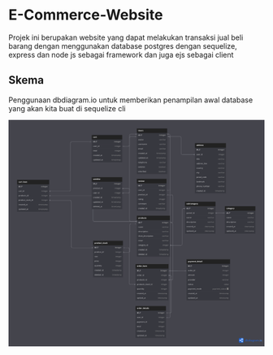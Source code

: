# E-Commerce-Website

Projek ini berupakan website yang dapat melakukan transaksi jual beli barang dengan menggunakan database postgres dengan sequelize, express dan node js sebagai framework dan juga ejs sebagai client

## Skema 

Penggunaan dbdiagram.io untuk memberikan penampilan awal database yang akan kita buat di sequelize cli

![alt text](https://github.com/Fazar1140/E-Commerce-Website/blob/checkpoint-1/Ecommerce.png)
